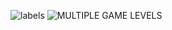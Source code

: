 ![labels](https://github.com/AstitvaAgarwal/Block-Breaker/assets/95524228/613395b1-fcce-405c-a2d9-a43cc006b36a)
![MULTIPLE GAME LEVELS](https://github.com/AstitvaAgarwal/Block-Breaker/assets/95524228/a3f2b029-da37-43c5-80aa-76ceb0fabdee)
